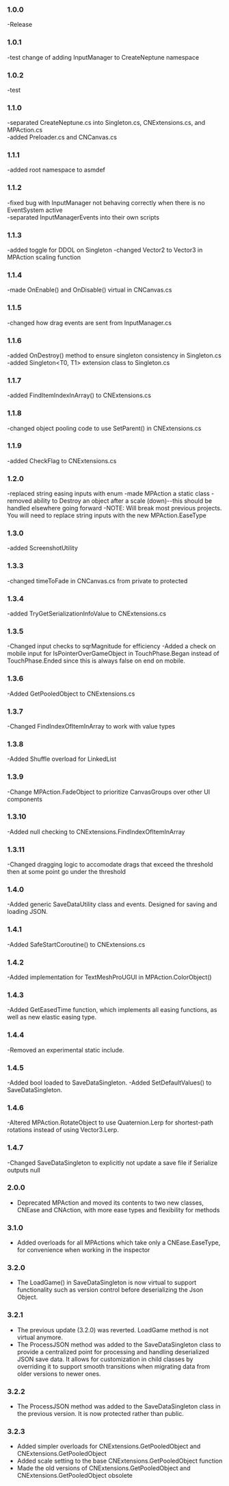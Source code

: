 ### 1.0.0

-Release

### 1.0.1

-test change of adding InputManager to CreateNeptune namespace

### 1.0.2

-test

### 1.1.0

-separated CreateNeptune.cs into Singleton.cs, CNExtensions.cs, and MPAction.cs  
-added Preloader.cs and CNCanvas.cs

### 1.1.1

-added root namespace to asmdef

### 1.1.2

-fixed bug with InputManager not behaving correctly when there is no EventSystem active  
-separated InputManagerEvents into their own scripts

### 1.1.3

-added toggle for DDOL on Singleton
-changed Vector2 to Vector3 in MPAction scaling function

### 1.1.4

-made OnEnable() and OnDisable() virtual in CNCanvas.cs

### 1.1.5

-changed how drag events are sent from InputManager.cs

### 1.1.6

-added OnDestroy() method to ensure singleton consistency in Singleton.cs
-added Singleton<T0, T1> extension class to Singleton.cs

### 1.1.7

-added FindItemIndexInArray<T>() to CNExtensions.cs

### 1.1.8

-changed object pooling code to use SetParent() in CNExtensions.cs

### 1.1.9

-added CheckFlag to CNExtensions.cs

### 1.2.0

-replaced string easing inputs with enum
-made MPAction a static class
-removed ability to Destroy an object after a scale (down)--this should be handled elsewhere going forward
-NOTE: Will break most previous projects. You will need to replace string inputs with the new MPAction.EaseType

### 1.3.0

-added ScreenshotUtility
  
### 1.3.3

-changed timeToFade in CNCanvas.cs from private to protected

### 1.3.4

-added TryGetSerializationInfoValue to CNExtensions.cs

### 1.3.5

-Changed input checks to sqrMagnitude for efficiency
-Added a check on mobile input for IsPointerOverGameObject in TouchPhase.Began instead of TouchPhase.Ended since this is always false on end on mobile.

### 1.3.6

-Added GetPooledObject<T> to CNExtensions.cs

### 1.3.7

-Changed FindIndexOfItemInArray<T> to work with value types

### 1.3.8

-Added Shuffle<T> overload for LinkedList<T>

### 1.3.9

-Change MPAction.FadeObject to prioritize CanvasGroups over other UI components

### 1.3.10

-Added null checking to CNExtensions.FindIndexOfItemInArray

### 1.3.11

-Changed dragging logic to accomodate drags that exceed the threshold then at some point go under the threshold

### 1.4.0

-Added generic SaveDataUtility class and events. Designed for saving and loading JSON.

### 1.4.1

-Added SafeStartCoroutine() to CNExtensions.cs

### 1.4.2

-Added implementation for TextMeshProUGUI in MPAction.ColorObject()

### 1.4.3

-Added GetEasedTime function, which implements all easing functions, as well as new elastic easing type. 

### 1.4.4

-Removed an experimental static include.

### 1.4.5

-Added bool loaded to SaveDataSingleton.
-Added SetDefaultValues() to SaveDataSingleton.

### 1.4.6

-Altered MPAction.RotateObject to use Quaternion.Lerp for shortest-path rotations instead of using Vector3.Lerp.

### 1.4.7

-Changed SaveDataSingleton to explicitly not update a save file if Serialize outputs null

### 2.0.0

- Deprecated MPAction and moved its contents to two new classes, CNEase and CNAction, with more ease types and flexibility for methods

### 3.1.0

- Added overloads for all MPActions which take only a CNEase.EaseType, for convenience when working in the inspector

### 3.2.0

- The LoadGame() in SaveDataSingleton is now virtual to support functionality such as version control before deserializing the Json Object.

### 3.2.1

- The previous update (3.2.0) was reverted. LoadGame method is not virtual anymore.
- The ProcessJSON method was added to the SaveDataSingleton class to provide a centralized point for processing and handling deserialized JSON save data. It allows for customization in child classes by overriding it to support smooth transitions when migrating data from older versions to newer ones.

### 3.2.2

- The ProcessJSON method was added to the SaveDataSingleton class in the previous version. It is now protected rather than public.

### 3.2.3

- Added simpler overloads for CNExtensions.GetPooledObject and CNExtensions.GetPooledObject<T> 
- Added scale setting to the base CNExtensions.GetPooledObject function
- Made the old versions of CNExtensions.GetPooledObject and CNExtensions.GetPooledObject<T> obsolete
